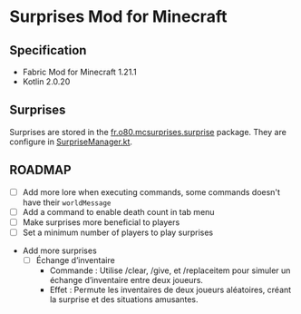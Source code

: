 # Surprises Mod for Minecraft

## Specification

- Fabric Mod for Minecraft 1.21.1
- Kotlin 2.0.20

## Surprises

Surprises are stored in the [fr.o80.mcsurprises.surprise](/src/main/kotlin/fr/o80/mcsurprises/surprise) package.
They are configure in [SurpriseManager.kt](/src/main/kotlin/fr/o80/mcsurprises/SurpriseManager.kt).

## ROADMAP

- [ ] Add more lore when executing commands, some commands doesn't have their `worldMessage`
- [ ] Add a command to enable death count in tab menu
- [ ] Make surprises more beneficial to players
- [ ] Set a minimum number of players to play surprises
- Add more surprises
  - [ ] Échange d’inventaire
    - Commande : Utilise /clear, /give, et /replaceitem pour simuler un échange d’inventaire entre deux joueurs.
    - Effet : Permute les inventaires de deux joueurs aléatoires, créant la surprise et des situations amusantes.

